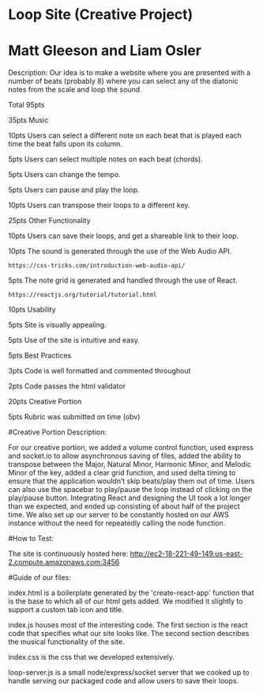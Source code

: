 # Loop Site (Creative Project)
# Matt Gleeson and Liam Osler

Description: Our idea is to make a website where you are presented with a number of beats (probably 8) where you can select any of the diatonic notes from the scale and loop the sound.

Total 95pts

35pts Music

  10pts Users can select a different note on each beat that is played each time the beat falls upon its column.

  5pts Users can select multiple notes on each beat (chords).

  5pts Users can change the tempo.

  5pts Users can pause and play the loop.

  10pts Users can transpose their loops to a different key.

25pts Other Functionality

  10pts Users can save their loops, and get a shareable link to their loop.

  10pts The sound is generated through the use of the Web Audio API.

    https://css-tricks.com/introduction-web-audio-api/

  5pts The note grid is generated and handled through the use of React.

    https://reactjs.org/tutorial/tutorial.html

10pts Usability


  5pts Site is visually appealing.

  5pts Use of the site is intuitive and easy.

5pts Best Practices

  3pts Code is well formatted and commented throughout

  2pts Code passes the html validator

20pts Creative Portion

5pts Rubric was submitted on time (obv)

#Creative Portion Description:

For our creative portion, we added a volume control function, used express and socket.io to allow asynchronous saving of files, added the ability to transpose between the Major, Natural Minor, Harmonic Minor, and Melodic Minor of the key, added a clear grid function, and used delta timing to ensure that the application wouldn’t skip beats/play them out of time. Users can also use the spacebar to play/pause the loop instead of clicking on the play/pause button. Integrating React and designing the UI took a lot longer than we expected, and ended up consisting of about half of the project time. We also set up our server to be constantly hosted on our AWS instance without the need for repeatedly calling the node function.

#How to Test:

The site is continuously hosted here: http://ec2-18-221-49-149.us-east-2.compute.amazonaws.com:3456

#Guide of our files:

index.html is a boilerplate generated by the 'create-react-app' function that is the base to which all of our html gets added. We modified it slightly to support a custom tab icon and title.

index.js houses most of the interesting code. The first section is the react code that specifies what our site looks like. The second section describes the musical functionality of the site.

index.css is the css that we developed extensively.

loop-server.js is a small node/express/socket server that we cooked up to handle serving our packaged code and allow users to save their loops.